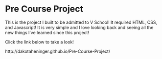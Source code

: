 # Pre Course Project
<p>This is the project I built to be admitted to V School! It required HTML, CSS, and Javascript! It is very simple and I love looking back and seeing all the new things I’ve learned since this project!</p>
<p>Click the link below to take a look!</p>
<p>http://dakotaheninger.github.io/Pre-Course-Project/</p>
